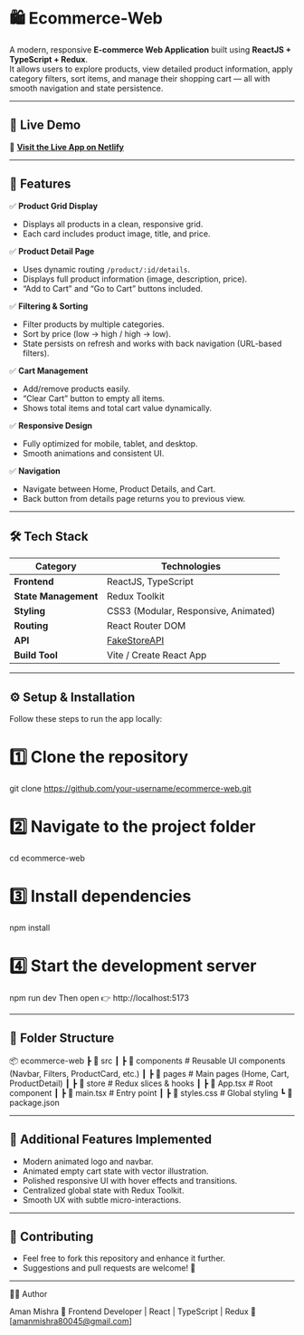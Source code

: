 # 🛍️ Ecommerce-Web

A modern, responsive **E-commerce Web Application** built using **ReactJS + TypeScript + Redux**.  
It allows users to explore products, view detailed product information, apply category filters, sort items, and manage their shopping cart — all with smooth navigation and state persistence.

---

## 🚀 Live Demo
🔗 **[Visit the Live App on Netlify](https://papaya-stardust-6b9a90.netlify.app/)**

---

## 🧠 Features

✅ **Product Grid Display**  
- Displays all products in a clean, responsive grid.  
- Each card includes product image, title, and price.  

✅ **Product Detail Page**  
- Uses dynamic routing `/product/:id/details`.  
- Displays full product information (image, description, price).  
- “Add to Cart” and “Go to Cart” buttons included.  

✅ **Filtering & Sorting**  
- Filter products by multiple categories.  
- Sort by price (low → high / high → low).  
- State persists on refresh and works with back navigation (URL-based filters).  

✅ **Cart Management**  
- Add/remove products easily.  
- “Clear Cart” button to empty all items.  
- Shows total items and total cart value dynamically.  

✅ **Responsive Design**  
- Fully optimized for mobile, tablet, and desktop.  
- Smooth animations and consistent UI.  

✅ **Navigation**  
- Navigate between Home, Product Details, and Cart.  
- Back button from details page returns you to previous view.  

---

## 🛠️ Tech Stack

| Category | Technologies |
|-----------|---------------|
| **Frontend** | ReactJS, TypeScript |
| **State Management** | Redux Toolkit |
| **Styling** | CSS3 (Modular, Responsive, Animated) |
| **Routing** | React Router DOM |
| **API** | [FakeStoreAPI](https://fakestoreapi.com/) |
| **Build Tool** | Vite / Create React App |

---

## ⚙️ Setup & Installation

Follow these steps to run the app locally:

# 1️⃣ Clone the repository
git clone https://github.com/your-username/ecommerce-web.git

# 2️⃣ Navigate to the project folder
cd ecommerce-web

# 3️⃣ Install dependencies
npm install

# 4️⃣ Start the development server
npm run dev 
Then open 👉 http://localhost:5173

---

## 📂 Folder Structure
📦 ecommerce-web
 ┣ 📂 src
 ┃ ┣ 📂 components     # Reusable UI components (Navbar, Filters, ProductCard, etc.)
 ┃ ┣ 📂 pages          # Main pages (Home, Cart, ProductDetail)
 ┃ ┣ 📂 store          # Redux slices & hooks
 ┃ ┣ 📜 App.tsx        # Root component
 ┃ ┣ 📜 main.tsx       # Entry point
 ┃ ┣ 📜 styles.css     # Global styling
 ┗ 📜 package.json

 ---

## 🌟 Additional Features Implemented

- Modern animated logo and navbar.
- Animated empty cart state with vector illustration.
- Polished responsive UI with hover effects and transitions.
- Centralized global state with Redux Toolkit.
- Smooth UX with subtle micro-interactions.

---

## 💬 Contributing

- Feel free to fork this repository and enhance it further.
- Suggestions and pull requests are welcome! 🤝

---

🧑‍💻 Author

Aman Mishra
💼 Frontend Developer | React | TypeScript | Redux
📧 [amanmishra80045@gmail.com]
